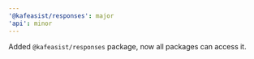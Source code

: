 ```yaml
---
'@kafeasist/responses': major
'api': minor
---
```


Added `@kafeasist/responses` package, now all packages can access it.
